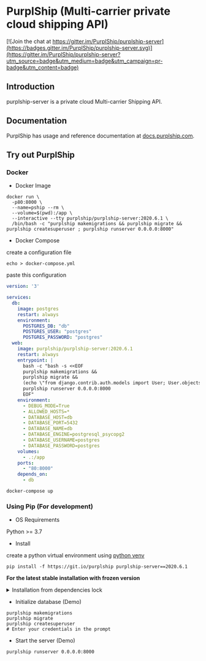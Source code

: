 # PurplShip (Multi-carrier private cloud shipping API)

[![Join the chat at https://gitter.im/PurplShip/purplship-server](https://badges.gitter.im/PurplShip/purplship-server.svg)](https://gitter.im/PurplShip/purplship-server?utm_source=badge&utm_medium=badge&utm_campaign=pr-badge&utm_content=badge)

## Introduction

purplship-server is a private cloud Multi-carrier Shipping API.


## Documentation

PurplShip has usage and reference documentation at [docs.purplship.com](https://docs.purplship.com).


## Try out PurplShip

### Docker

- Docker Image

```shell script
docker run \
  -p80:8000 \
  --name=pship --rm \
  --volume=$(pwd):/app \
  --interactive --tty purplship/purplship-server:2020.6.1 \
  /bin/bash -c "purplship makemigrations && purplship migrate && purplship createsuperuser ; purplship runserver 0.0.0.0:8000"
```

- Docker Compose

create a configuration file

```shell script
echo > docker-compose.yml
```

paste this configuration
```yaml
version: '3'

services:
  db:
    image: postgres
    restart: always
    environment:
      POSTGRES_DB: "db"
      POSTGRES_USER: "postgres"
      POSTGRES_PASSWORD: "postgres"
  web:
    image: purplship/purplship-server:2020.6.1
    restart: always
    entrypoint: |
      bash -c "bash -s <<EOF
      purplship makemigrations &&
      purplship migrate &&
      (echo \"from django.contrib.auth.models import User; User.objects.create_superuser('admin', 'admin@example.com', 'demo')\" | purplship shell) > /dev/null 2>&1;
      purplship runserver 0.0.0.0:8000
      EOF"
    environment:
      - DEBUG_MODE=True
      - ALLOWED_HOSTS=*
      - DATABASE_HOST=db
      - DATABASE_PORT=5432
      - DATABASE_NAME=db
      - DATABASE_ENGINE=postgresql_psycopg2
      - DATABASE_USERNAME=postgres
      - DATABASE_PASSWORD=postgres
    volumes:
      - .:/app
    ports:
      - "80:8000"
    depends_on:
      - db
```

```shell script
docker-compose up
```


### Using Pip (For development)

- OS Requirements

Python >= 3.7 

- Install

create a python virtual environment using [python venv](https://docs.python.org/3/tutorial/venv.html)

```shell script
pip install -f https://git.io/purplship purplship-server==2020.6.1
```

**For the latest stable installation with frozen version**

<details>
<summary>Installation from dependencies lock</summary>

copy this in a `requirement.txt` file

```text
-f https://git.io/purplship
asgiref==3.2.7
attrs==19.3.0
certifi==2020.4.5.1
chardet==3.0.4
coreapi==2.3.3
coreschema==0.0.4
Django==3.0.7
djangorestframework==3.11.0
djangorestframework-camel-case==1.1.2
drf-yasg==1.17.1
idna==2.9
inflection==0.4.0
itypes==1.2.0
Jinja2==2.11.2
jstruct==2020.4.0
lxml==4.5.1
MarkupSafe==1.1.1
packaging==20.4
purplship==2020.6.1
purplship.package==2020.6.1
purplship.canadapost==2020.6.1
purplship.dhl==2020.6.1
purplship.fedex==2020.6.1
purplship.purolator==2020.6.1
purplship.ups==2020.6.1
py-canadapost==2020.4.0
py-dhl==2020.4.0
py-fedex==2020.3.0
py-purolator==2020.4.0
py-soap==2020.3.0
py-ups==2020.3.0
pyparsing==2.4.7
pytz==2020.1
requests==2.23.0
ruamel.yaml==0.16.10
ruamel.yaml.clib==0.2.0
six==1.15.0
sqlparse==0.3.1
uritemplate==3.0.1
urllib3==1.25.9
xmltodict==0.12.0
```

```shell script
pip install -r requirement.txt
```
</details>


- Initialize database (Demo)

```shell script
purplship makemigrations
purplship migrate
purplship createsuperuser
# Enter your credentials in the prompt
```

- Start the server (Demo)

```shell script
purplship runserver 0.0.0.0:8000
```

